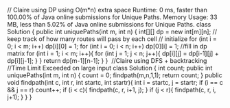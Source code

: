 // Claire using DP using O(m*n) extra space
Runtime: 0 ms, faster than 100.00% of Java online submissions for Unique Paths.
Memory Usage: 33 MB, less than 5.02% of Java online submissions for Unique Paths.
​
class Solution {
public int uniquePaths(int m, int n) {
int[][] dp = new int[m][n]; // keep track of how many routes will pass by each cell
// initialize
for (int i = 0; i < m; i++)
dp[i][0] = 1;
for (int i = 0; i < n; i++)
dp[0][i] = 1;
//fill in dp matrix
for (int i = 1; i < m; i++){
for (int j = 1; j < n; j++){
dp[i][j] = dp[i-1][j] + dp[i][j-1];
}
}
return dp[m-1][n-1];
}
}
​
//Claire using DFS + backtracking
//Time Limit Exceeded on large input
class Solution {
int count;
public int uniquePaths(int m, int n) {
count = 0;
findpath(m,n,1,1);
return count;
}
public void findpath(int c, int r, int startc, int startr){
int i = startc, j = startr;
if (i == c && j == r)
count++;
if (i < c){
findpath(c, r, i+1, j);
}
if (j < r){
findpath(c, r, i, j+1);
}
}
}
​